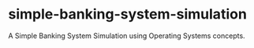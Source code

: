 # simple-banking-system-simulation
 A Simple Banking System Simulation using Operating Systems concepts.
